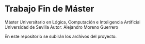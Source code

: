 # Trabajo Fin de Máster #
Máster Universitario en Lógica, Computación e Inteligencia Artificial
Universidad de Sevilla
Autor: Alejandro Moreno Guerrero

En este repositorio se subirán los archivos del proyecto.
